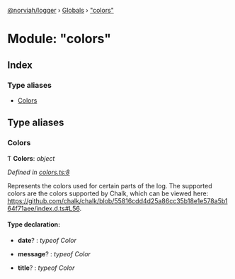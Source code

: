 [@norviah/logger](../README.md) › [Globals](../globals.md) › ["colors"](_colors_.md)

# Module: "colors"

## Index

### Type aliases

* [Colors](_colors_.md#colors)

## Type aliases

###  Colors

Ƭ **Colors**: *object*

*Defined in [colors.ts:8](https://github.com/norviah/logger/blob/d822869/src/colors.ts#L8)*

Represents the colors used for certain parts of the log.
The supported colors are the colors supported by Chalk, which can be viewed here:
https://github.com/chalk/chalk/blob/55816cdd4d25a86cc35b18e1e578a5b164f71aee/index.d.ts#L56.

#### Type declaration:

* **date**? : *typeof Color*

* **message**? : *typeof Color*

* **title**? : *typeof Color*
